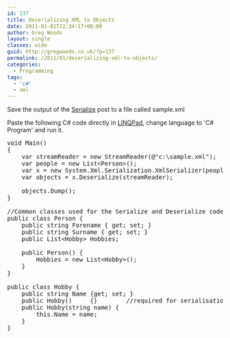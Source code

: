 ```yaml
---
id: 137
title: Deserializing XML to Objects
date: 2011-01-01T22:34:17+00:00
author: Greg Woods
layout: single
classes: wide
guid: http://gregwoods.co.uk/?p=137
permalink: /2011/01/deserializing-xml-to-objects/
categories:
  - Programming
tags:
  - 'c#'
  - xml
---
```

Save the output of the [Serialize](http://gregwoods.co.uk/2011/01/serializing-objects-to-xml/) post to a file called sample.xml

Paste the following C# code directly in [LINQPad](http://www.linqpad.net/), change language to 'C# Program' and run it.

<!-- code formatted by http://manoli.net/csharpformat/ -->

<pre class="csharpcode"><span class="kwrd">void</span> Main()
{
    var streamReader = <span class="kwrd">new</span> StreamReader(<span class="str">@"c:\sample.xml"</span>);
    var people = <span class="kwrd">new</span> List&lt;Person&gt;();
    var x = <span class="kwrd">new</span> System.Xml.Serialization.XmlSerializer(people.GetType());
    var objects = x.Deserialize(streamReader);

    objects.Dump();
}

<span class="rem">//Common classes used for the Serialize and Deserialize code examples</span>
<span class="kwrd">public</span> <span class="kwrd">class</span> Person {
    <span class="kwrd">public</span> <span class="kwrd">string</span> Forename { get; set; }
    <span class="kwrd">public</span> <span class="kwrd">string</span> Surname { get; set; }
    <span class="kwrd">public</span> List&lt;Hobby&gt; Hobbies;
    
    <span class="kwrd">public</span> Person() {
        Hobbies = <span class="kwrd">new</span> List&lt;Hobby&gt;();
    }
}

<span class="kwrd">public</span> <span class="kwrd">class</span> Hobby {
    <span class="kwrd">public</span> <span class="kwrd">string</span> Name {get; set; }
    <span class="kwrd">public</span> Hobby()     {}        <span class="rem">//required for serialisation, even though not used by my test code</span>
    <span class="kwrd">public</span> Hobby(<span class="kwrd">string</span> name) {
        <span class="kwrd">this</span>.Name = name;    
    }    
}
</pre>